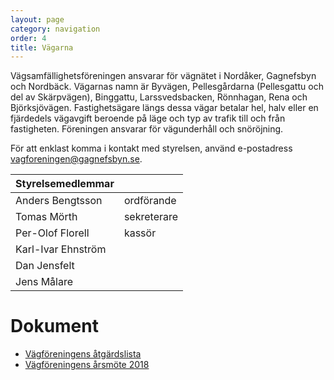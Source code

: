 ```yaml
---
layout: page
category: navigation
order: 4
title: Vägarna
---
```

Vägsamfällighetsföreningen ansvarar för vägnätet i Nordåker, Gagnefsbyn och Nordbäck. Vägarnas namn är Byvägen, Pellesgårdarna (Pellesgattu och del av Skärpvägen), Binggattu, Larssvedsbacken, Rönnhagan, Rena och Björksjövägen. Fastighetsägare längs dessa vägar betalar hel, halv eller en fjärdedels vägavgift beroende på läge och typ av trafik till och från fastigheten. Föreningen ansvarar för vägunderhåll och snöröjning.

För att enklast komma i kontakt med styrelsen, använd e-postadress vagforeningen@gagnefsbyn.se.

|Styrelsemedlemmar||
|-|-|
| Anders Bengtsson | ordförande
| Tomas Mörth | sekreterare
| Per-Olof Florell | kassör
| Karl-Ivar Ehnström
| Dan Jensfelt
| Jens Målare

# Dokument

- [Vägföreningens åtgärdslista](/assets/pdf/20180124-Vägföreningens-åtgärdslista.pdf)
- [Vägföreningens årsmöte 2018](/assets/pdf/20180310-Vägföreningens-årsmöte-protokoll.pdf)
